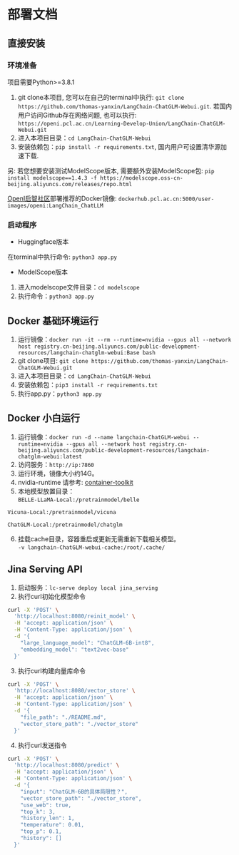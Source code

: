 # 部署文档

## 直接安装

### 环境准备

项目需要Python>=3.8.1

1. git clone本项目, 您可以在自己的terminal中执行: `git clone https://github.com/thomas-yanxin/LangChain-ChatGLM-Webui.git`. 若国内用户访问Github存在网络问题, 也可以执行: `https://openi.pcl.ac.cn/Learning-Develop-Union/LangChain-ChatGLM-Webui.git`
2. 进入本项目目录：`cd LangChain-ChatGLM-Webui`
3. 安装依赖包：`pip install -r requirements.txt`, 国内用户可设置清华源加速下载.

另: 若您想要安装测试ModelScope版本, 需要额外安装ModelScope包: `pip install modelscope==1.4.3 -f https://modelscope.oss-cn-beijing.aliyuncs.com/releases/repo.html `

[OpenI启智社区](https://openi.pcl.ac.cn/Learning-Develop-Union/LangChain-ChatGLM-Webui)部署推荐的Docker镜像: `dockerhub.pcl.ac.cn:5000/user-images/openi:LangChain_ChatLLM`

### 启动程序

* Huggingface版本

在terminal中执行命令: `python3 app.py`

* ModelScope版本

1. 进入modelscope文件目录：`cd modelscope`
2. 执行命令：`python3 app.py`

## Docker 基础环境运行

1. 运行镜像：`docker run -it --rm --runtime=nvidia --gpus all --network host registry.cn-beijing.aliyuncs.com/public-development-resources/langchain-chatglm-webui:Base bash`
2. git clone项目: `git clone https://github.com/thomas-yanxin/LangChain-ChatGLM-Webui.git`
3. 进入本项目目录：`cd LangChain-ChatGLM-Webui`
4. 安装依赖包：`pip3 install -r requirements.txt`
5. 执行app.py：`python3 app.py`

## Docker 小白运行

1. 运行镜像：`docker run -d --name langchain-ChatGLM-webui --runtime=nvidia --gpus all --network host registry.cn-beijing.aliyuncs.com/public-development-resources/langchain-chatglm-webui:latest`
2. 访问服务：`http://ip:7860`
3. 运行环境，镜像大小约14G。
4. nvidia-runtime 请参考: [container-toolkit](https://docs.nvidia.com/datacenter/cloud-native/container-toolkit/install-guide.html)
5. 本地模型放置目录：  
 `BELLE-LLaMA-Local:/pretrainmodel/belle`

 `Vicuna-Local:/pretrainmodel/vicuna`

 `ChatGLM-Local:/pretrainmodel/chatglm`

6. 挂载cache目录，容器重启或更新无需重新下载相关模型。  
 `-v langchain-ChatGLM-webui-cache:/root/.cache/`

## Jina Serving API

1. 启动服务：`lc-serve deploy local jina_serving`
2. 执行curl初始化模型命令  

```bash
curl -X 'POST' \
  'http://localhost:8080/reinit_model' \
  -H 'accept: application/json' \
  -H 'Content-Type: application/json' \
  -d '{
    "large_language_model": "ChatGLM-6B-int8",
    "embedding_model": "text2vec-base"
  }'
```

3. 执行curl构建向量库命令

```bash
curl -X 'POST' \
  'http://localhost:8080/vector_store' \
  -H 'accept: application/json' \
  -H 'Content-Type: application/json' \
  -d '{
    "file_path": "./README.md", 
    "vector_store_path": "./vector_store"
  }'
```

4. 执行curl发送指令

```bash
curl -X 'POST' \
  'http://localhost:8080/predict' \
  -H 'accept: application/json' \
  -H 'Content-Type: application/json' \
  -d '{
    "input": "ChatGLM-6B的具体局限性？", 
    "vector_store_path": "./vector_store", 
    "use_web": true, 
    "top_k": 3,  
    "history_len": 1, 
    "temperature": 0.01, 
    "top_p": 0.1, 
    "history": []
  }'
```
